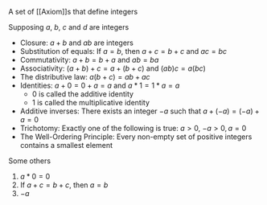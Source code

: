 A set of [[Axiom]]s that define integers

Supposing $a$, $b$, $c$ and $d$ are integers
- Closure: $a+b$ and $ab$ are integers
- Substitution of equals: If $a=b$, then $a+c=b+c$ and $ac=bc$
- Commutativity: $a+b=b+a$ and $ab=ba$
- Associativity: $(a+b)+c=a+(b+c)$ and $(ab)c=a(bc)$
- The distributive law: $a(b+c)=ab+ac$
- Identities: $a+0=0+a=a$ and $a*1=1*a=a$
	- 0 is called the additive identity
	- 1 is called the multiplicative identity
- Additive inverses: There exists an integer $-a$ such that $a+(-a)=(-a)+a=0$
- Trichotomy: Exactly one of the following is true: $a>0$, $-a>0, a=0$
- The Well-Ordering Principle: Every non-empty set of positive integers contains a smallest element

Some others
1. $a*0=0$
2. If $a+c=b+c$, then $a=b$
3. $-a$